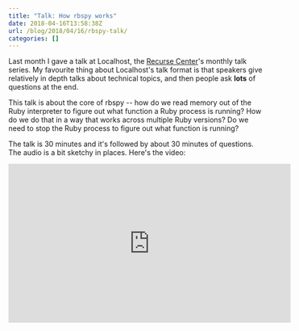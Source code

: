 ```yaml
---
title: "Talk: How rbspy works"
date: 2018-04-16T13:58:38Z
url: /blog/2018/04/16/rbspy-talk/
categories: []
---
```



<style>

.container {
	display: flex;
    margin-bottom: 5px;
}
.slide {
	width: 50%;
}
.content {
	width: 50%;
	align-items: center;
	padding: 20px;
}

@media (max-width: 480px) { /*breakpoint*/
    .container {
        display: block;
    }
    .slide {
    	width: 100%;
    }
    .content {
    	width: 100%;
}

</style>

Last month I gave a talk at Localhost, the [Recurse Center](https://recurse.com)'s monthly talk
series. My favourite thing about Localhost's talk format is that speakers
give relatively in depth talks about technical topics, and then people ask **lots** of questions at
the end.

This talk is about the core of rbspy -- how do we read memory out of the Ruby interpreter to figure
out what function a Ruby process is running? How do we do that in a way that works across multiple
Ruby versions? Do we need to stop the Ruby process to figure out what function is running?

The talk is 30 minutes and it's followed by about 30 minutes of questions. The audio is a bit
sketchy in places. Here's the video:

<iframe width="560" height="315" src="https://www.youtube.com/embed/o6wWSPxYueU" frameborder="0" allow="autoplay; encrypted-media" allowfullscreen></iframe>
